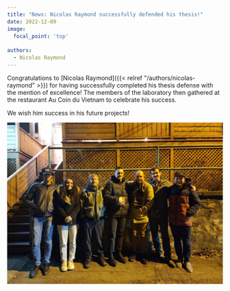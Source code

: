 ```yaml
---
title: "News: Nicolas Raymond successfully defended his thesis!"
date: 2022-12-09
image:
  focal_point: 'top'

authors:
  - Nicolas Raymond
---
```


Congratulations to [Nicolas Raymond]({{< relref "/authors/nicolas-raymond" >}}) for having successfully completed
  his thesis defense with the mention of excellence! The members of the laboratory then gathered at the restaurant 
  Au Coin du Vietnam to celebrate his success.

We wish him success in his future projects!

![](team.jpg "")

